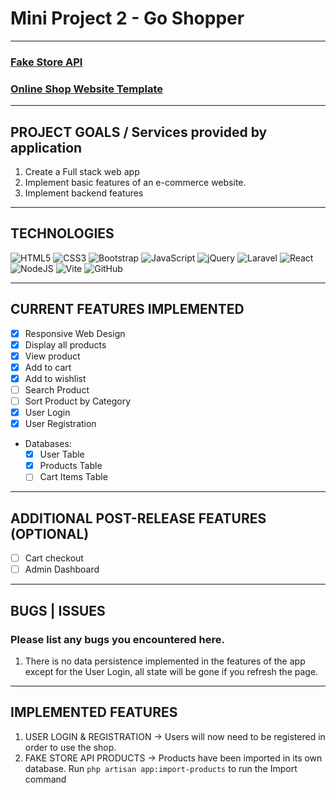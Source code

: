 # Mini Project 2 - Go Shopper
---

### [Fake Store API](https://fakestoreapi.com/)
### [Online Shop Website Template](https://drive.google.com/drive/folders/1kq7xfOW-v_mEF2T6ih_xw-hJyr9k1GnL)
---

## PROJECT GOALS / Services provided by application
1. Create a Full stack web app
2. Implement basic features of an e-commerce website.
3. Implement backend features

---

## TECHNOLOGIES
![HTML5](https://img.shields.io/badge/html5-%23E34F26.svg?style=for-the-badge&logo=html5&logoColor=white)
![CSS3](https://img.shields.io/badge/css3-%231572B6.svg?style=for-the-badge&logo=css3&logoColor=white)
![Bootstrap](https://img.shields.io/badge/bootstrap-%23563D7C.svg?style=for-the-badge&logo=bootstrap&logoColor=white)
![JavaScript](https://img.shields.io/badge/javascript-%23323330.svg?style=for-the-badge&logo=javascript&logoColor=%23F7DF1E)
![jQuery](https://img.shields.io/badge/jquery-%230769AD.svg?style=for-the-badge&logo=jquery&logoColor=white)
![Laravel](https://img.shields.io/badge/laravel-%23FF2D20.svg?style=for-the-badge&logo=laravel&logoColor=white)
![React](https://img.shields.io/badge/react-%2320232a.svg?style=for-the-badge&logo=react&logoColor=%2361DAFB)
![NodeJS](https://img.shields.io/badge/node.js-6DA55F?style=for-the-badge&logo=node.js&logoColor=white)
![Vite](https://img.shields.io/badge/vite-%23646CFF.svg?style=for-the-badge&logo=vite&logoColor=white)
![GitHub](https://img.shields.io/badge/github-%23121011.svg?style=for-the-badge&logo=github&logoColor=white)

---

## CURRENT FEATURES IMPLEMENTED
- [x] Responsive Web Design
- [x] Display all products   
- [x] View product
- [x] Add to cart
- [x] Add to wishlist
- [ ] Search Product
- [ ] Sort Product by Category
- [x] User Login
- [x] User Registration 
- Databases:
    - [x] User Table
    - [x] Products Table
    - [ ] Cart Items Table

---

## ADDITIONAL POST-RELEASE FEATURES (OPTIONAL)
- [ ] Cart checkout
- [ ] Admin Dashboard

--- 

## BUGS | ISSUES
### Please list any bugs you encountered here.
1. There is no data persistence implemented in the features of the app except for the User Login, all state will be gone if you refresh the page.

---

## IMPLEMENTED FEATURES
1.  USER LOGIN & REGISTRATION -> Users will now need to be registered in order to use the shop.
2.  FAKE STORE API PRODUCTS -> Products have been imported in its own database. Run `php artisan app:import-products` to run the Import command
 



